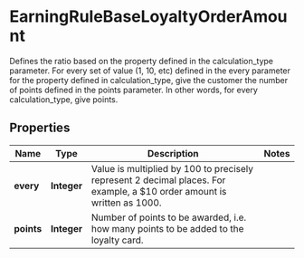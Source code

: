 

# EarningRuleBaseLoyaltyOrderAmount

Defines the ratio based on the property defined in the calculation_type parameter. For every set of value (1, 10, etc) defined in the every parameter for the property defined in calculation_type, give the customer the number of points defined in the points parameter. In other words, for every calculation_type, give points.

## Properties

| Name | Type | Description | Notes |
|------------ | ------------- | ------------- | -------------|
|**every** | **Integer** | Value is multiplied by 100 to precisely represent 2 decimal places. For example, a $10 order amount is written as 1000. |  |
|**points** | **Integer** | Number of points to be awarded, i.e. how many points to be added to the loyalty card. |  |



